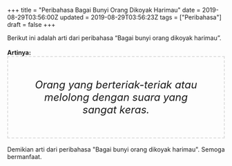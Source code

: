 +++
title = "Peribahasa Bagai Bunyi Orang Dikoyak Harimau"
date = 2019-08-29T03:56:00Z
updated = 2019-08-29T03:56:23Z
tags = ["Peribahasa"]
draft = false
+++

<div dir="ltr" style="text-align: left;" trbidi="on"><div style="text-align: justify;">Berikut ini adalah arti dari peribahasa “Bagai bunyi orang dikoyak harimau”.</div><br /><div style="text-align: justify;"><b>Artinya:</b></div><div style="border: 2px dashed #ddd; font-size: 24px; height: auto; margin: 0 auto; padding: 50px; text-align: center; width: auto;"><i>Orang yang berteriak-teriak atau melolong dengan suara yang sangat keras.</i></div><div style="text-align: justify;"><br /></div><div style="text-align: justify;">Demikian arti dari peribahasa "Bagai bunyi orang dikoyak harimau". Semoga bermanfaat.</div></div>
